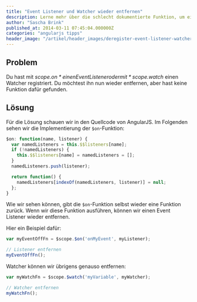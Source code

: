 ```yaml
---
title: "Event Listener und Watcher wieder entfernen"
description: Lerne mehr über die schlecht dokumentierte Funktion, um einen Event Listener wieder zu entfernen.
author: "Sascha Brink"
published_at: 2014-03-11 07:45:04.000000Z
categories: "angularjs tipps"
header_image: "/artikel/header_images/deregister-event-listener-watcher.jpg"
---
```


## Problem

Du hast mit *scope.$on* einen Event Listener oder mit *scope.$watch* einen Watcher registriert. Du möchtest ihn nun wieder entfernen, aber hast keine Funktion dafür gefunden.

## Lösung

Für die Lösung schauen wir in den Quellcode von AngularJS. Im Folgenden sehen wir die Implementierung der `$on`-Funktion:

```javascript
$on: function(name, listener) {
  var namedListeners = this.$$listeners[name];
  if (!namedListeners) {
    this.$$listeners[name] = namedListeners = [];
  }
  namedListeners.push(listener);

  return function() {
    namedListeners[indexOf(namedListeners, listener)] = null;
  };
}
```


Wie wir sehen können, gibt die `$on`-Funktion selbst wieder eine Funktion zurück. Wenn wir diese Funktion ausführen, können wir einen Event Listener wieder entfernen.

Hier ein Beispiel dafür:

```javascript
var myEventOffFn = $scope.$on('onMyEvent', myListener);

// Listener entfernen
myEventOffFn();
```


Watcher können wir übrigens genauso entfernen:

```javascript
var myWatchFn = $scope.$watch('myVariable', myWatcher);

// Watcher entfernen
myWatchFn();
```
